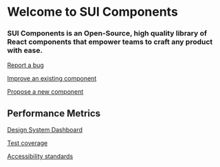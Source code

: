 # Welcome to SUI Components

### SUI Components is an Open-Source, high quality library of React components that empower teams to craft any product with ease.

<a href="https://github.com/SUI-Components/sui-components/issues/new/choose" target="_blank">Report a bug</a>

<a href="https://github.com/SUI-Components/sui-components/discussions/new" target="_blank">Improve an existing component</a>

<a href="https://github.com/SUI-Components/sui-components/discussions/new" target="_blank">Propose a new component</a>

## Performance Metrics

<a href="https://pages.github.mpi-internal.com/scmspain/design-systems/sui/index.html" target="_blank">Design System Dashboard</a>

<a href="coverage/index.html" target="_blank">Test coverage</a>

<a href="https://github.com/SUI-Components/sui-components/blob/master/contributor-docs/Accessibility%20Standards.md" target="_blank">Accessibility standards</a>